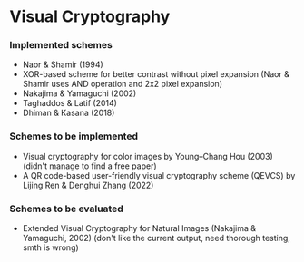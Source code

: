 # Visual Cryptography






### Implemented schemes

- Naor & Shamir (1994)
- XOR-based scheme for better contrast without pixel expansion (Naor & Shamir uses AND operation and 2x2 pixel expansion)
- Nakajima & Yamaguchi (2002)
- Taghaddos & Latif (2014)
- Dhiman & Kasana (2018)


### Schemes to be implemented

- Visual cryptography for color images by Young–Chang Hou (2003) (didn't manage to find a free paper)
- A QR code-based user-friendly visual cryptography scheme (QEVCS) by Lijing Ren & Denghui Zhang (2022)


### Schemes to be evaluated

- Extended Visual Cryptography for Natural Images (Nakajima & Yamaguchi, 2002) (don't like the current output, need thorough testing, smth is wrong)